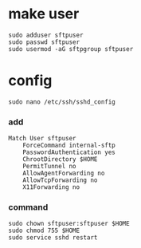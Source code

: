 # make user
    sudo adduser sftpuser
    sudo passwd sftpuser
    sudo usermod -aG sftpgroup sftpuser


# config
    sudo nano /etc/ssh/sshd_config

### add
    Match User sftpuser
        ForceCommand internal-sftp
        PasswordAuthentication yes
        ChrootDirectory $HOME
        PermitTunnel no
        AllowAgentForwarding no
        AllowTcpForwarding no
        X11Forwarding no

### command
    sudo chown sftpuser:sftpuser $HOME
    sudo chmod 755 $HOME
    sudo service sshd restart

